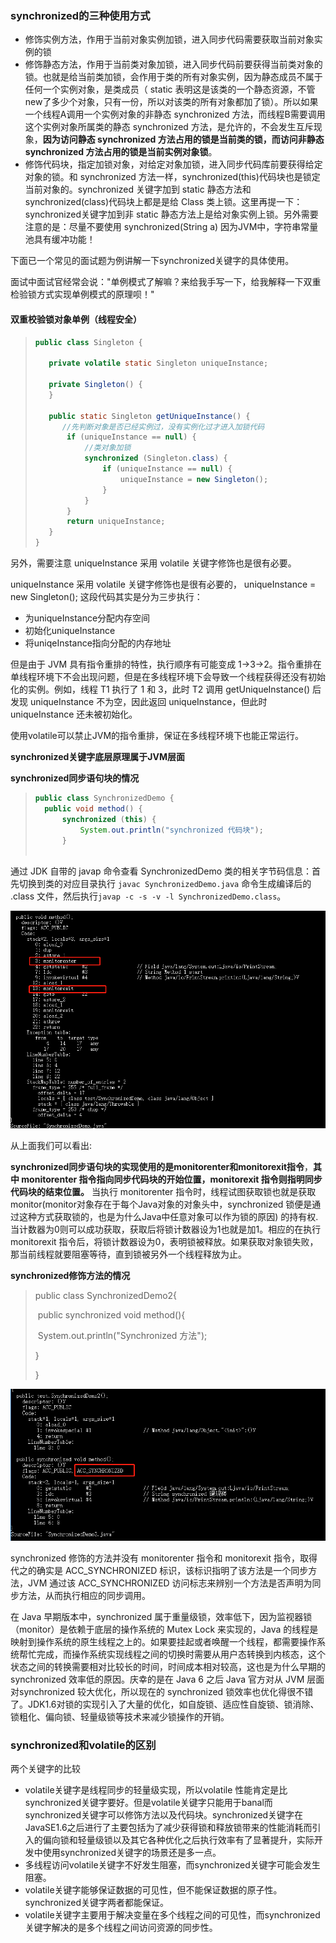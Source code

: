 ### synchronized的三种使用方式

+ 修饰实例方法，作用于当前对象实例加锁，进入同步代码需要获取当前对象实例的锁
+ 修饰静态方法，作用于当前类对象加锁，进入同步代码前要获得当前类对象的锁。也就是给当前类加锁，会作用于类的所有对象实例，因为静态成员不属于任何一个实例对象，是类成员（ static 表明这是该类的一个静态资源，不管new了多少个对象，只有一份，所以对该类的所有对象都加了锁）。所以如果一个线程A调用一个实例对象的非静态 synchronized 方法，而线程B需要调用这个实例对象所属类的静态 synchronized 方法，是允许的，不会发生互斥现象，**因为访问静态 synchronized 方法占用的锁是当前类的锁，而访问非静态 synchronized 方法占用的锁是当前实例对象锁**。
+ 修饰代码块，指定加锁对象，对给定对象加锁，进入同步代码库前要获得给定对象的锁。和 synchronized 方法一样，synchronized(this)代码块也是锁定当前对象的。synchronized 关键字加到 static 静态方法和 synchronized(class)代码块上都是是给 Class 类上锁。这里再提一下：synchronized关键字加到非 static 静态方法上是给对象实例上锁。另外需要注意的是：尽量不要使用 synchronized(String a) 因为JVM中，字符串常量池具有缓冲功能！

下面已一个常见的面试题为例讲解一下synchronized关键字的具体使用。

面试中面试官经常会说："单例模式了解嘛？来给我手写一下，给我解释一下双重检验锁方式实现单例模式的原理呗！"

#### 双重校验锁对象单例（线程安全）

>```java
>public class Singleton {
>
>    private volatile static Singleton uniqueInstance;
>
>    private Singleton() {
>    }
>
>    public static Singleton getUniqueInstance() {
>       //先判断对象是否已经实例过，没有实例化过才进入加锁代码
>        if (uniqueInstance == null) {
>            //类对象加锁
>            synchronized (Singleton.class) {
>                if (uniqueInstance == null) {
>                    uniqueInstance = new Singleton();
>                }
>            }
>        }
>        return uniqueInstance;
>    }
>}
>```

另外，需要注意 uniqueInstance 采用 volatile 关键字修饰也是很有必要。

uniqueInstance 采用 volatile 关键字修饰也是很有必要的， uniqueInstance = new Singleton(); 这段代码其实是分为三步执行：

+ 为uniqueInstance分配内存空间
+ 初始化uniqueInstance
+ 将uniqeInstance指向分配的内存地址

但是由于 JVM 具有指令重排的特性，执行顺序有可能变成 1->3->2。指令重排在单线程环境下不会出现问题，但是在多线程环境下会导致一个线程获得还没有初始化的实例。例如，线程 T1 执行了 1 和 3，此时 T2 调用 getUniqueInstance() 后发现 uniqueInstance 不为空，因此返回 uniqueInstance，但此时 uniqueInstance 还未被初始化。

使用volatile可以禁止JVM的指令重排，保证在多线程环境下也能正常运行。

**synchronized关键字底层原理属于JVM层面**

**synchronized同步语句块的情况**

>```java
>public class SynchronizedDemo {
>	public void method() {
>		synchronized (this) {
>			System.out.println("synchronized 代码块");
>		}
>	
>```

通过 JDK 自带的 javap 命令查看 SynchronizedDemo 类的相关字节码信息：首先切换到类的对应目录执行 `javac SynchronizedDemo.java` 命令生成编译后的 .class 文件，然后执行`javap -c -s -v -l SynchronizedDemo.class`。

![1](./img/thread/1.png)

从上面我们可以看出:

**synchronized同步语句块的实现使用的是monitorenter和monitorexit指令**，**其中 monitorenter 指令指向同步代码块的开始位置，monitorexit 指令则指明同步代码块的结束位置。** 当执行 monitorenter 指令时，线程试图获取锁也就是获取 monitor(monitor对象存在于每个Java对象的对象头中，synchronized 锁便是通过这种方式获取锁的，也是为什么Java中任意对象可以作为锁的原因) 的持有权.当计数器为0则可以成功获取，获取后将锁计数器设为1也就是加1。相应的在执行 monitorexit 指令后，将锁计数器设为0，表明锁被释放。如果获取对象锁失败，那当前线程就要阻塞等待，直到锁被另外一个线程释放为止。

**synchronized修饰方法的情况**

>public class SynchronizedDemo2{
>
>​			public synchronized void method(){
>
>​						System.out.println("Synchronized 方法");
>
>}
>
>}

![2](./img/thread/2.png)

synchronized 修饰的方法并没有 monitorenter 指令和 monitorexit 指令，取得代之的确实是 ACC_SYNCHRONIZED 标识，该标识指明了该方法是一个同步方法，JVM 通过该 ACC_SYNCHRONIZED 访问标志来辨别一个方法是否声明为同步方法，从而执行相应的同步调用。

在 Java 早期版本中，synchronized 属于重量级锁，效率低下，因为监视器锁（monitor）是依赖于底层的操作系统的 Mutex Lock 来实现的，Java 的线程是映射到操作系统的原生线程之上的。如果要挂起或者唤醒一个线程，都需要操作系统帮忙完成，而操作系统实现线程之间的切换时需要从用户态转换到内核态，这个状态之间的转换需要相对比较长的时间，时间成本相对较高，这也是为什么早期的 synchronized 效率低的原因。庆幸的是在 Java 6 之后 Java 官方对从 JVM 层面对synchronized 较大优化，所以现在的 synchronized 锁效率也优化得很不错了。JDK1.6对锁的实现引入了大量的优化，如自旋锁、适应性自旋锁、锁消除、锁粗化、偏向锁、轻量级锁等技术来减少锁操作的开销。

### synchronized和volatile的区别

两个关键字的比较

+ volatile关键字是线程同步的轻量级实现，所以volatile 性能肯定是比synchronized关键字要好。但是volatile关键字只能用于banal而synchronized关键字可以修饰方法以及代码块。synchronized关键字在JavaSE1.6之后进行了主要包括为了减少获得锁和释放锁带来的性能消耗而引入的偏向锁和轻量级锁以及其它各种优化之后执行效率有了显著提升，实际开发中使用synchronized关键字的场景还是多一点。
+ 多线程访问volatile关键字不好发生阻塞，而synchronized关键字可能会发生阻塞。
+ volatile关键字能够保证数据的可见性，但不能保证数据的原子性。synchronized关键字两者都能保证。
+ volatile关键字主要用于解决变量在多个线程之间的可见性，而synchronized关键字解决的是多个线程之间访问资源的同步性。



























